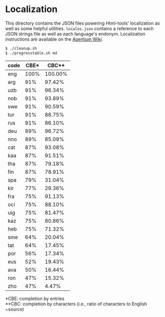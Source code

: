 Localization
============

This directory contains the JSON files powering Html-tools' localization as well as some helpful utilities. `locales.json` contains a reference to each JSON strings file as well as each language's endonym. Localization instructions are available on the [Apertium Wiki](http://wiki.apertium.org/wiki/Apertium-html-tools).

```bash
$ ./cleanup.sh
$ ./progresstable.sh md
```

| code | CBE* | CBC** |
|------|------|-------|
| eng  | 100% | 100.00% |
| arg  | 91% | 97.42% |
| uzb  | 91% | 96.34% |
| nob  | 91% | 93.89% |
| swe  | 91% | 90.59% |
| tur  | 91% | 88.75% |
| rus  | 91% | 86.10% |
| deu  | 89% | 96.72% |
| nno  | 89% | 85.09% |
| cat  | 87% | 93.08% |
| kaa  | 87% | 91.51% |
| tha  | 87% | 79.18% |
| fin  | 87% | 78.91% |
| spa  | 79% | 31.04% |
| kir  | 77% | 29.36% |
| fra  | 75% | 91.13% |
| oci  | 75% | 88.10% |
| uig  | 75% | 81.47% |
| kaz  | 75% | 80.86% |
| heb  | 75% | 71.32% |
| sme  | 64% | 20.04% |
| tat  | 64% | 17.45% |
| por  | 56% | 17.34% |
| eus  | 52% | 19.43% |
| ava  | 50% | 16.44% |
| ron  | 47% | 15.32% |
| zho  | 47% | 4.47% |

\*CBE: completion by entries<br>
\**CBC: completion by characters (i.e., ratio of characters to English ~source)
